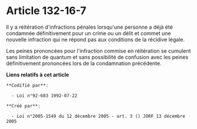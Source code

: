 # Article 132-16-7

Il y a réitération d'infractions pénales lorsqu'une personne a déjà été condamnée définitivement pour un crime ou un délit et
commet une nouvelle infraction qui ne répond pas aux conditions de la récidive légale.

Les peines prononcées pour l'infraction commise en réitération se cumulent sans limitation de quantum et sans possibilité de
confusion avec les peines définitivement prononcées lors de la condamnation précédente.

**Liens relatifs à cet article**

	**Codifié par**:

	  - Loi n°92-683 1992-07-22

	**Créé par**:

	  - Loi n°2005-1549 du 12 décembre 2005 - art. 3 () JORF 13 décembre 2005
